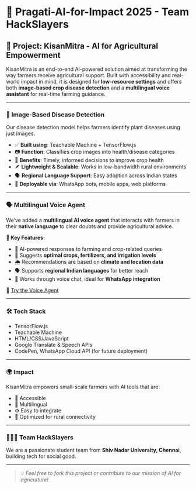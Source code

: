 # 🌾 Pragati-AI-for-Impact 2025 - Team HackSlayers

## 🚀 Project: KisanMitra - AI for Agricultural Empowerment

KisanMitra is an end-to-end AI-powered solution aimed at transforming the way farmers receive agricultural support. Built with accessibility and real-world impact in mind, it is designed for **low-resource settings** and offers both **image-based crop disease detection** and a **multilingual voice assistant** for real-time farming guidance.

---

### 🧠 Image-Based Disease Detection

Our disease detection model helps farmers identify plant diseases using just images.

- ✅ **Built using**: Teachable Machine + TensorFlow.js  
- 📷 **Function**: Classifies crop images into health/disease categories  
- 🌱 **Benefits**: Timely, informed decisions to improve crop health  
- 🪶 **Lightweight & Scalable**: Works in low-bandwidth rural environments  
- 🗣️ **Regional Language Support**: Easy adoption across Indian states  
- 📱 **Deployable via**: WhatsApp bots, mobile apps, web platforms  

---

### 🗣️ Multilingual Voice Agent

We’ve added a **multilingual AI voice agent** that interacts with farmers in their **native language** to clear doubts and provide agricultural advice.

**🌟 Key Features:**
- 🤖 AI-powered responses to farming and crop-related queries  
- 🌾 Suggests **optimal crops, fertilizers, and irrigation levels**  
- 🌦️ Recommendations are based on **climate and location data**  
- 🗣️ Supports **regional Indian languages** for better reach  
- 📲 Works through voice chat, ideal for **WhatsApp integration**  

🔗 [Try the Voice Agent](https://codepen.io/Varsha-Pillai-M/full/MYWxRBO)

---

### 🛠 Tech Stack

- TensorFlow.js  
- Teachable Machine  
- HTML/CSS/JavaScript  
- Google Translate & Speech APIs  
- CodePen, WhatsApp Cloud API (for future deployment)

---

### 🌍 Impact

KisanMitra empowers small-scale farmers with AI tools that are:
- 👥 Accessible  
- 💬 Multilingual  
- ⚙️ Easy to integrate  
- 📡 Optimized for rural connectivity  

---

### 🧑‍🤝‍🧑 Team HackSlayers

We are a passionate student team from **Shiv Nadar University, Chennai**, building tech for social good.

---

> 💡 *Feel free to fork this project or contribute to our mission of AI for agriculture!*
